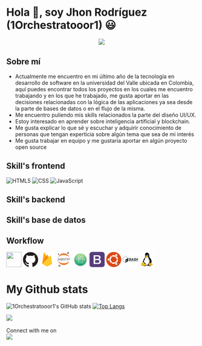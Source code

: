 # Hola :wave:, soy Jhon Rodríguez (1Orchestratooor1) 😃 
<p align="center">
	<a href="https://github.com/Bouaskaoun">
		<img src="https://readme-typing-svg.herokuapp.com/?lines=Desarrollador+de+Software;Frontend+Developer;Aprendizaje+continuo;Trabajo+en+equipo;Comunicación+asertiva&center=true&width=380&height=45">
	</a>
</p>

## Sobre mí
- Actualmente me encuentro en mi último año de la tecnología en desarrollo de software en la universidad del Valle ubicada en Colombia, aquí puedes encontrar todos los proyectos en los cuales me encuentro trabajando y en los que he trabajado, me gusta aportar en las decisiones relacionadas con la lógica de las aplicaciones ya sea desde la parte de bases de datos o en el flujo de la misma.<br>
- Me encuentro puliendo mis skills relacionados la parte del diseño UI/UX.<br>
- Estoy interesado en aprender sobre inteligencia artificial y blockchain.<br>
- Me gusta explicar lo que sé y escuchar y adquirir conocimiento de personas que tengan experticia sobre algún tema que sea de mi interés
- Me gusta trabajar en equipo y me gustaría aportar en algún proyecto open source  


## Skill's frontend
  ![HTML5](https://img.shields.io/badge/HTML5-E34F26?style=for-the-badge&logo=html5&logoColor=white)
  ![CSS](https://img.shields.io/badge/CSS-239120?&style=for-the-badge&logo=css3&logoColor=white)
  ![JavaScript](https://img.shields.io/badge/JavaScript-323330?style=for-the-badge&logo=javascript&logoColor=F7DF1E)

## Skill's backend

## Skill's base de datos

## Workflow



<code><img height="40" width="40" src="https://upload.wikimedia.org/wikipedia/commons/thumb/3/3f/Git_icon.svg/1024px-Git_icon.svg.png"></code>
<code><img height="40" width="40" src="https://raw.githubusercontent.com/github/explore/80688e429a7d4ef2fca1e82350fe8e3517d3494d/topics/github-api/github-api.png"></code>
<code><img height="40" width="40" src="https://raw.githubusercontent.com/github/explore/80688e429a7d4ef2fca1e82350fe8e3517d3494d/topics/firebase/firebase.png"></code>
<code><img height="40" width="40" src="https://raw.githubusercontent.com/github/explore/80688e429a7d4ef2fca1e82350fe8e3517d3494d/topics/jupyter-notebook/jupyter-notebook.png"></code>
<code><img height="40" width="40" src="https://raw.githubusercontent.com/github/explore/80688e429a7d4ef2fca1e82350fe8e3517d3494d/topics/atom/atom.png"></code>
<code><img height="40" width="40" src="https://raw.githubusercontent.com/github/explore/80688e429a7d4ef2fca1e82350fe8e3517d3494d/topics/bootstrap/bootstrap.png"></code>
<code><img height="40" width="40" src="https://raw.githubusercontent.com/github/explore/80688e429a7d4ef2fca1e82350fe8e3517d3494d/topics/ubuntu/ubuntu.png"></code>
<code><img height="40" width="40" src= "https://raw.githubusercontent.com/github/explore/80688e429a7d4ef2fca1e82350fe8e3517d3494d/topics/bash/bash.png"></code>
<code><img height="40" width="40" src= "https://raw.githubusercontent.com/github/explore/80688e429a7d4ef2fca1e82350fe8e3517d3494d/topics/linux/linux.png"></code>



# My Github stats
![1Orchestratooor1's GitHub stats](https://github-readme-stats.vercel.app/api?username=1Orchestratooor1&hide=issues&show_icons=true&theme=gotham)
[![Top Langs](https://github-readme-stats.vercel.app/api/top-langs/?username=1Orchestratooor1&layout=compact&theme=gotham)](https://github.com/1Orchestratooor1/github-readme-stats)

<a href="https://wakatime.com"><img src="https://wakatime.com/share/@1Orchestratooor1/79cd408d-2c54-421e-aef3-ef0007369468.png" width = 400px /></a>




<p>Connect with me on
<br>	
<a target="_blank" href="https://www.linkedin.com/in/jhonalexrodriguez"><img src="https://img.shields.io/badge/-LinkedIn-0077B5?style=for-the-badge&logo=Linkedin&logoColor=white"></img></a>

<br>
</p>
